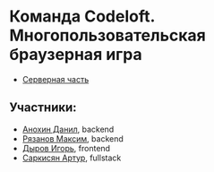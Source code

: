 # Команда Codeloft. Многопользовательская браузерная игра

- [Серверная часть](https://github.com/go-park-mail-ru/2018_2___proto__)

## Участники:
- [Анохин Данил](https://github.com/Malefaro), backend  
- [Рязанов Максим](https://github.com/RyazMax), backend  
- [Дыров Игорь](https://github.com/igor-dyrov), frontend  
- [Саркисян Артур](https://github.com/Arthurunique24), fullstack  